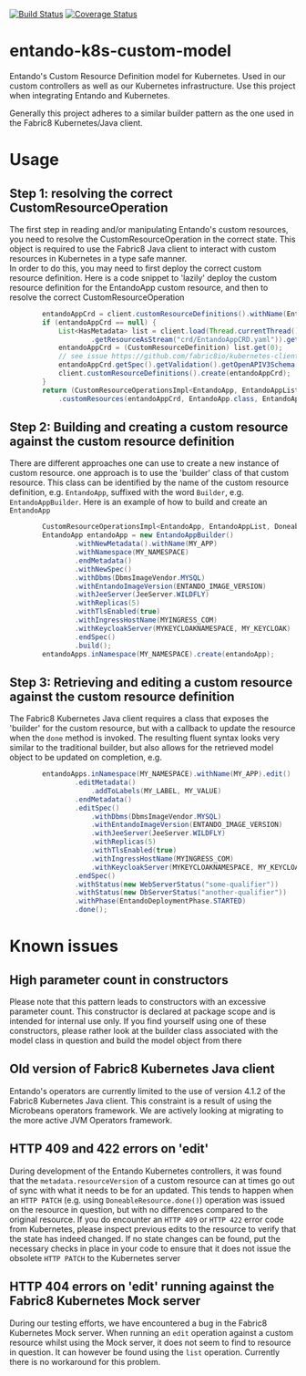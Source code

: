 [![Build Status](https://jenkins.entandocloud.com/buildStatus/icon?job=de-entando-k8s-custom-model-master)](https://jenkins.entandocloud.com/view/Digital%20Exchange/job/de-entando-k8s-custom-model-master/)
[![Coverage Status](https://coveralls.io/repos/github/entando/entando-k8s-custom-model/badge.svg?branch=master)](https://coveralls.io/github/entando/entando-k8s-custom-model?branch=master)


# entando-k8s-custom-model
Entando's Custom Resource Definition model for Kubernetes. Used in our custom controllers as well as our Kubernetes 
infrastructure. Use this project when integrating Entando and Kubernetes.

Generally this project adheres to a similar builder pattern as the one used in the Fabric8 Kubernetes/Java client. 

# Usage

## Step 1: resolving the correct CustomResourceOperation

The first step in reading and/or manipulating Entando's custom resources, you need to resolve the 
CustomResourceOperation in the correct state. This object is required to use the Fabric8 Java client to
interact with custom resources in Kubernetes in a type safe manner.  
In order to do this, you may need to first deploy the correct 
custom resource definition. Here is a code snippet to 'lazily' deploy the custom resource definition for the 
EntandoApp custom resource, and then to resolve the correct CustomResourceOperation

```java
        entandoAppCrd = client.customResourceDefinitions().withName(EntandoApp.CRD_NAME).get();
        if (entandoAppCrd == null) {
            List<HasMetadata> list = client.load(Thread.currentThread().getContextClassLoader()
                    .getResourceAsStream("crd/EntandoAppCRD.yaml")).get();
            entandoAppCrd = (CustomResourceDefinition) list.get(0);
            // see issue https://github.com/fabric8io/kubernetes-client/issues/1486
            entandoAppCrd.getSpec().getValidation().getOpenAPIV3Schema().setDependencies(null);
            client.customResourceDefinitions().create(entandoAppCrd);
        }
        return (CustomResourceOperationsImpl<EntandoApp, EntandoAppList, DoneableEntandoApp>) client
            .customResources(entandoAppCrd, EntandoApp.class, EntandoAppList.class, DoneableEntandoApp.class);

```

## Step 2: Building and creating a custom resource against the custom resource definition

There are different approaches one can use to create a new instance of custom resource. one approach is to use
the 'builder' class of that custom resource. This class can be identified by the name of the custom resource 
definition, e.g. `EntandoApp`, suffixed with the word `Builder`, e.g. `EntandoAppBuilder`. Here is an example
of how to build and create an `EntandoApp`

```java
        CustomResourceOperationsImpl<EntandoApp, EntandoAppList, DoneableEntandoApp> entandoApps=...
        EntandoApp entandoApp = new EntandoAppBuilder()
                .withNewMetadata().withName(MY_APP)
                .withNamespace(MY_NAMESPACE)
                .endMetadata()
                .withNewSpec()
                .withDbms(DbmsImageVendor.MYSQL)
                .withEntandoImageVersion(ENTANDO_IMAGE_VERSION)
                .withJeeServer(JeeServer.WILDFLY)
                .withReplicas(5)
                .withTlsEnabled(true)
                .withIngressHostName(MYINGRESS_COM)
                .withKeycloakServer(MYKEYCLOAKNAMESPACE, MY_KEYCLOAK)
                .endSpec()
                .build();
        entandoApps.inNamespace(MY_NAMESPACE).create(entandoApp);

```

## Step 3: Retrieving and editing a custom resource against the custom resource definition

The Fabric8 Kubernetes Java client requires a class that exposes the 'builder' for the custom resource, but with
a callback to update the resource when the `done` method is invoked. The resulting fluent syntax looks very similar
to the traditional builder, but also allows for the retrieved model object to be updated on completion, e.g. 

```java
        entandoApps.inNamespace(MY_NAMESPACE).withName(MY_APP).edit()
                .editMetadata()
                    .addToLabels(MY_LABEL, MY_VALUE)
                .endMetadata()
                .editSpec()
                    .withDbms(DbmsImageVendor.MYSQL)
                    .withEntandoImageVersion(ENTANDO_IMAGE_VERSION)
                    .withJeeServer(JeeServer.WILDFLY)
                    .withReplicas(5)
                    .withTlsEnabled(true)
                    .withIngressHostName(MYINGRESS_COM)
                    .withKeycloakServer(MYKEYCLOAKNAMESPACE, MY_KEYCLOAK)
                .endSpec()
                .withStatus(new WebServerStatus("some-qualifier"))
                .withStatus(new DbServerStatus("another-qualifier"))
                .withPhase(EntandoDeploymentPhase.STARTED)
                .done();

```

# Known issues

## High parameter count in constructors

Please note that this pattern leads to constructors with an excessive parameter count. This constructor is declared
at package scope and is intended for internal use only. If you find yourself 
using one of these  constructors, please rather look at the builder class associated with the model class in 
question and build the model object from there

## Old version of Fabric8 Kubernetes Java client

Entando's operators are currently limited to the use of version 4.1.2 of the Fabric8 Kubernetes Java client. This
constraint is a result of using the Microbeans operators framework. We are actively looking at migrating to the
more active JVM Operators framework.

## HTTP 409 and 422 errors on 'edit'

During development of the Entando Kubernetes controllers, it was found that the `metadata.resourceVersion` of 
a custom resource can at times go out of sync with what it needs to be for an updated. This tends to happen
when an `HTTP PATCH` (e.g. using `DoneableResource.done()`) operation was issued on the resource in 
question, but with no differences compared  to the original resource. If you do encounter an 
`HTTP 409` or `HTTP 422` error code from Kubernetes, please  inspect previous edits to the 
resource to verify that the state has indeed changed. If no state changes can be found, 
put the necessary checks in place in your code to ensure that it does not issue the obsolete `HTTP PATCH` 
to the Kubernetes server

## HTTP 404 errors on 'edit' running against the Fabric8 Kubernetes Mock server

During our testing efforts, we have encountered a bug in the Fabric8 Kubernetes Mock server. When running an
`edit` operation against a custom resource whilst using the Mock server, it does not seem to find to resource
in question. It can however be found using the `list` operation. Currently there is no workaround for this problem.